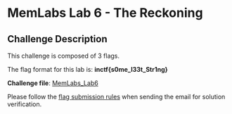 # **MemLabs Lab 6 - The Reckoning**

## **Challenge Description**

This challenge is composed of 3 flags.

The flag format for this lab is: **inctf{s0me_l33t_Str1ng}**

**Challenge file**: [MemLabs_Lab6](./MemLabs-Lab6.7z)

Please follow the [flag submission rules](https://github.com/stuxnet999/MemLabs#flag-submission) when sending the email for solution verification.